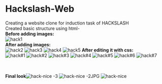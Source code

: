 # Hackslash-Web
Creating a website clone for induction task of HACKSLASH <br>
Created basic structure using html-<br>
<b>Before adding images:</b><br>![hack1](https://github.com/GAMAKANK/Hackslash-Web/assets/155304917/3c7555ad-aa63-4b79-97d5-fea4d960eb82)<br>
<b>After adding images:</b><br>
![hack2](https://github.com/GAMAKANK/Hackslash-Web/assets/155304917/ac553357-a380-476b-afb6-24da3bc6928a)
![hack3](https://github.com/GAMAKANK/Hackslash-Web/assets/155304917/a097abbf-dd44-4a04-a69a-b92632bf9bf8)
![hack4](https://github.com/GAMAKANK/Hackslash-Web/assets/155304917/58600b4e-26e2-40d9-9b47-8db699fc910a)
![hack5](https://github.com/GAMAKANK/Hackslash-Web/assets/155304917/07ea0990-3495-4257-abde-8fcad55eb737)
<b>After editing it with css:</b><br>
![hack#1](https://github.com/GAMAKANK/Hackslash-Web/assets/155304917/dc5f2798-eaed-4aa0-9139-8b9d8549c316)
![hack#2](https://github.com/GAMAKANK/Hackslash-Web/assets/155304917/0cc1fd35-aee0-477c-8fa9-3c4eefb2319b)
![hack#3](https://github.com/GAMAKANK/Hackslash-Web/assets/155304917/45428c3f-e07f-4777-90b0-cc8c6598de52)
![hack#4](https://github.com/GAMAKANK/Hackslash-Web/assets/155304917/69eb8613-5632-447b-820d-f11cd9dc1561)
![hack#5](https://github.com/GAMAKANK/Hackslash-Web/assets/155304917/868eeda5-7583-48f5-b1f4-31a0a29ab3d8)
![hack#6](https://github.com/GAMAKANK/Hackslash-Web/assets/155304917/20672817-97da-4ebc-bbac-c60b2be78f91)
![hack#7](https://github.com/GAMAKANK/Hackslash-Web/assets/155304917/beb1d3c6-1976-4558-861d-24a301f3f1ca)

<br><br><b>Final look</b>![hack-nice -3](https://github.com/GAMAKANK/Hackslash-Web/assets/155304917/eb6991fb-d817-4c82-aec7-d8c03c9d4283)
![hack-nice -2JPG](https://github.com/GAMAKANK/Hackslash-Web/assets/155304917/fc88fa41-85b8-4b69-ac5d-f54d5720128a)
![hack-nice](https://github.com/GAMAKANK/Hackslash-Web/assets/155304917/bcca5080-fdc1-4bdf-b922-45a5d642b366)
